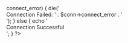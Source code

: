 <?php
// 1. Declare connection parameter variables
$servername = "localhost";
$username = "root";
$password = ""; // For XAMPP, the default password is empty
$dbname = "JustAnime3";

// 2. Call connection class: mysqli
$conn = new mysqli($servername, $username, $password, $dbname);

// 3. Test connection success or error: connect_error
if ($conn->connect_error) {
    die('<div class="alert alert-warning mt-3" role="alert">Connection Failed: ' . $conn->connect_error . '</div>');
} else {
    echo '<div class="alert alert-success mt-3" role="alert">Connection Successful</div>';
}
?>
